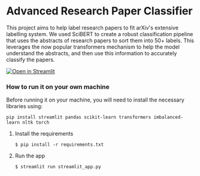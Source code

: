 # Advanced Research Paper Classifier

This project aims to help label research papers to fit arXiv's extensive labelling system. We used SciBERT to create a robust classification pipeline that uses the abstracts of research papers to sort them into 50+ labels. This leverages the now popular transformers mechanism to help the model understand the abstracts, and then use this information to accurately classify the papers.

[![Open in Streamlit](https://static.streamlit.io/badges/streamlit_badge_black_white.svg)]([https://advanced-research-paper-classifier-deployed-1hwsw2aqlpd.streamlit.app/])

### How to run it on your own machine
Before running it on your machine, you will need to install the necessary libraries using:
```
pip install streamlit pandas scikit-learn transformers imbalanced-learn nltk torch
```
1. Install the requirements

   ```
   $ pip install -r requirements.txt
   ```
2. Run the app

   ```
   $ streamlit run streamlit_app.py
   ```
